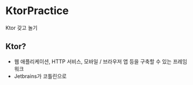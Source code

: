 # KtorPractice
Ktor 갖고 놀기

## Ktor?

- 웹 애플리케이션, HTTP 서비스, 모바일 / 브라우저 앱 등을 구축할 수 있는 프레임워크
- Jetbrains가 코틀린으로 
